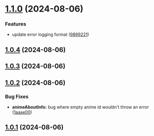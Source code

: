 # [1.1.0](https://github.com/ghoshRitesh12/aniwatch/compare/v1.0.4...v1.1.0) (2024-08-06)


### Features

* update error logging format ([9899221](https://github.com/ghoshRitesh12/aniwatch/commit/9899221fcacedd75d8ba2b452c6f92f0d7026eff))



## [1.0.4](https://github.com/ghoshRitesh12/aniwatch/compare/v1.0.3...v1.0.4) (2024-08-06)



## [1.0.3](https://github.com/ghoshRitesh12/aniwatch/compare/v1.0.2...v1.0.3) (2024-08-06)



## [1.0.2](https://github.com/ghoshRitesh12/aniwatch/compare/v1.0.1...v1.0.2) (2024-08-06)


### Bug Fixes

* **animeAboutInfo:** bug where empty anime id wouldn't throw an error ([1aaae00](https://github.com/ghoshRitesh12/aniwatch/commit/1aaae00d241422f277c0b5a9499a2ffc196bd2cf))



## [1.0.1](https://github.com/ghoshRitesh12/aniwatch/compare/v1.0.0...v1.0.1) (2024-08-06)



